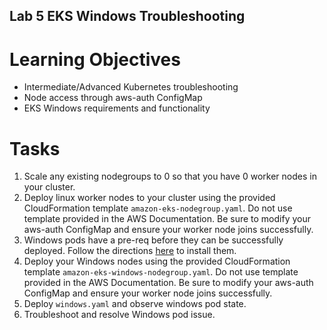 Lab 5 EKS Windows Troubleshooting
---

Learning Objectives
===
* Intermediate/Advanced Kubernetes troubleshooting
* Node access through aws-auth ConfigMap
* EKS Windows requirements and functionality

Tasks
===
1. Scale any existing nodegroups to 0 so that you have 0 worker nodes in your cluster.
2. Deploy linux worker nodes to your cluster using the provided CloudFormation template `amazon-eks-nodegroup.yaml`. Do not use template provided in the AWS Documentation. Be sure to modify your aws-auth ConfigMap and ensure your worker node joins successfully. 
3. Windows pods have a pre-req before they can be successfully deployed. Follow the directions [here](https://docs.aws.amazon.com/eks/latest/userguide/windows-support.html#enable-windows-support) to install them.
4. Deploy your Windows nodes using the provided CloudFormation template `amazon-eks-windows-nodegroup.yaml`. Do not use template provided in the AWS Documentation. Be sure to modify your aws-auth ConfigMap and ensure your worker node joins successfully. 
5. Deploy `windows.yaml` and observe windows pod state. 
6. Troubleshoot and resolve Windows pod issue.


